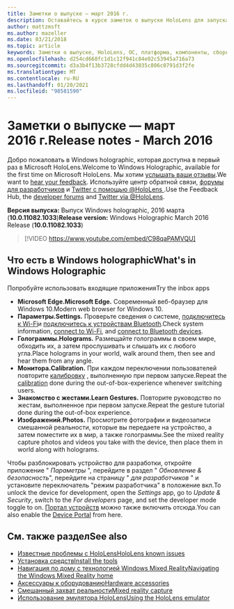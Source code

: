 ```yaml
---
title: Заметки о выпуске — март 2016 г.
description: Оставайтесь в курсе заметок о выпуске HoloLens для запуска HoloLens и Windows Holographic.
author: mattzmsft
ms.author: mazeller
ms.date: 03/21/2018
ms.topic: article
keywords: Заметки о выпуске, HoloLens, ОС, платформа, компоненты, сборка, запуск
ms.openlocfilehash: d254cd668fc1d1c12f941c84e02c53945a716a73
ms.sourcegitcommit: d3a3b4f13b3728cfdd4d43035c806c0791d3f2fe
ms.translationtype: MT
ms.contentlocale: ru-RU
ms.lasthandoff: 01/20/2021
ms.locfileid: "98581590"
---
```

# <a name="release-notes---march-2016"></a><span data-ttu-id="58073-104">Заметки о выпуске — март 2016 г.</span><span class="sxs-lookup"><span data-stu-id="58073-104">Release notes - March 2016</span></span>

<span data-ttu-id="58073-105">Добро пожаловать в Windows holographic, которая доступна в первый раз в Microsoft HoloLens.</span><span class="sxs-lookup"><span data-stu-id="58073-105">Welcome to Windows Holographic, available for the first time on Microsoft HoloLens.</span></span> <span data-ttu-id="58073-106">Мы хотим [услышать ваши отзывы](/windows/mixed-reality/give-us-feedback).</span><span class="sxs-lookup"><span data-stu-id="58073-106">We want to [hear your feedback](/windows/mixed-reality/give-us-feedback).</span></span> <span data-ttu-id="58073-107">Используйте центр обратной связи, [форумы для разработчиков](https://forums.hololens.com) и [Twitter с помощью @HoloLens ](https://twitter.com/hololens).</span><span class="sxs-lookup"><span data-stu-id="58073-107">Use the Feedback Hub, the [developer forums](https://forums.hololens.com) and [Twitter via @HoloLens](https://twitter.com/hololens).</span></span>

<span data-ttu-id="58073-108">**Версия выпуска:** Выпуск Windows holographic, 2016 марта (**10.0.11082.1033**)</span><span class="sxs-lookup"><span data-stu-id="58073-108">**Release version:** Windows Holographic March 2016 Release (**10.0.11082.1033**)</span></span>

>[!VIDEO https://www.youtube.com/embed/C98qaPAMVQU]

## <a name="whats-in-windows-holographic"></a><span data-ttu-id="58073-109">Что есть в Windows holographic</span><span class="sxs-lookup"><span data-stu-id="58073-109">What's in Windows Holographic</span></span>

<span data-ttu-id="58073-110">Попробуйте использовать входящие приложения</span><span class="sxs-lookup"><span data-stu-id="58073-110">Try the inbox apps</span></span>
* <span data-ttu-id="58073-111">**Microsoft Edge.**</span><span class="sxs-lookup"><span data-stu-id="58073-111">**Microsoft Edge.**</span></span> <span data-ttu-id="58073-112">Современный веб-браузер для Windows 10.</span><span class="sxs-lookup"><span data-stu-id="58073-112">Modern web browser for Windows 10.</span></span>
* <span data-ttu-id="58073-113">**Параметры.**</span><span class="sxs-lookup"><span data-stu-id="58073-113">**Settings.**</span></span> <span data-ttu-id="58073-114">Проверьте сведения о системе, [подключитесь к Wi-Fi](/windows/mixed-reality/connecting-to-wi-fi-on-hololens)и [подключитесь к устройствам Bluetooth](/windows/mixed-reality/discover/hardware-accessories).</span><span class="sxs-lookup"><span data-stu-id="58073-114">Check system information, [connect to Wi-Fi](/windows/mixed-reality/connecting-to-wi-fi-on-hololens), and [connect to Bluetooth devices](/windows/mixed-reality/discover/hardware-accessories).</span></span>
* <span data-ttu-id="58073-115">**Голограммы.**</span><span class="sxs-lookup"><span data-stu-id="58073-115">**Holograms.**</span></span> <span data-ttu-id="58073-116">Размещайте голограммы в своем мире, обходить их, а затем прослушивать и слышать их с любого угла.</span><span class="sxs-lookup"><span data-stu-id="58073-116">Place holograms in your world, walk around them, then see and hear them from any angle.</span></span>
* <span data-ttu-id="58073-117">**Монитора.**</span><span class="sxs-lookup"><span data-stu-id="58073-117">**Calibration.**</span></span> <span data-ttu-id="58073-118">При каждом переключении пользователей повторите [калибровку](/windows/mixed-reality/calibration) , выполненную при первом запуске.</span><span class="sxs-lookup"><span data-stu-id="58073-118">Repeat the [calibration](/windows/mixed-reality/calibration) done during the out-of-box-experience whenever switching users.</span></span>
* <span data-ttu-id="58073-119">**Знакомство с жестами.**</span><span class="sxs-lookup"><span data-stu-id="58073-119">**Learn Gestures.**</span></span> <span data-ttu-id="58073-120">Повторите руководство по жестам, выполненное при первом запуске.</span><span class="sxs-lookup"><span data-stu-id="58073-120">Repeat the gesture tutorial done during the out-of-box experience.</span></span>
* <span data-ttu-id="58073-121">**Изображений.**</span><span class="sxs-lookup"><span data-stu-id="58073-121">**Photos.**</span></span> <span data-ttu-id="58073-122">Просмотрите фотографии и видеозаписи смешанной реальности, которые вы передаете на устройство, а затем поместите их в мир, а также голограммы.</span><span class="sxs-lookup"><span data-stu-id="58073-122">See the mixed reality capture photos and videos you take with the device, then place them in world along with holograms.</span></span>

<span data-ttu-id="58073-123">Чтобы разблокировать устройство для разработки, откройте приложение " *Параметры* ", перейдите в раздел " *Обновление & безопасность*", перейдите на страницу " *для разработчиков* " и установите переключатель "режим разработчика" в положение вкл.</span><span class="sxs-lookup"><span data-stu-id="58073-123">To unlock the device for development, open the *Settings* app, go to *Update & Security*, switch to the *For developers* page, and set the developer mode toggle to on.</span></span> <span data-ttu-id="58073-124">[Портал устройств](/windows/mixed-reality/develop/platform-capabilities-and-apis/using-the-windows-device-portal) можно также включить отсюда.</span><span class="sxs-lookup"><span data-stu-id="58073-124">You can also enable the [Device Portal](/windows/mixed-reality/develop/platform-capabilities-and-apis/using-the-windows-device-portal) from here.</span></span>

## <a name="see-also"></a><span data-ttu-id="58073-125">См. также раздел</span><span class="sxs-lookup"><span data-stu-id="58073-125">See also</span></span>
* [<span data-ttu-id="58073-126">Известные проблемы с HoloLens</span><span class="sxs-lookup"><span data-stu-id="58073-126">HoloLens known issues</span></span>](/windows/mixed-reality/hololens-known-issues)
* [<span data-ttu-id="58073-127">Установка средств</span><span class="sxs-lookup"><span data-stu-id="58073-127">Install the tools</span></span>](/windows/mixed-reality/develop/install-the-tools)
* [<span data-ttu-id="58073-128">Навигация по дому с технологией Windows Mixed Reality</span><span class="sxs-lookup"><span data-stu-id="58073-128">Navigating the Windows Mixed Reality home</span></span>](/windows/mixed-reality/discover/navigating-the-windows-mixed-reality-home)
* [<span data-ttu-id="58073-129">Аксессуары к оборудованию</span><span class="sxs-lookup"><span data-stu-id="58073-129">Hardware accessories</span></span>](/windows/mixed-reality/discover/hardware-accessories)
* [<span data-ttu-id="58073-130">Смешанный захват реальности</span><span class="sxs-lookup"><span data-stu-id="58073-130">Mixed reality capture</span></span>](/windows/mixed-reality/mixed-reality-capture)
* [<span data-ttu-id="58073-131">Использование эмулятора HoloLens</span><span class="sxs-lookup"><span data-stu-id="58073-131">Using the HoloLens emulator</span></span>](/windows/mixed-reality/develop/platform-capabilities-and-apis/using-the-hololens-emulator)